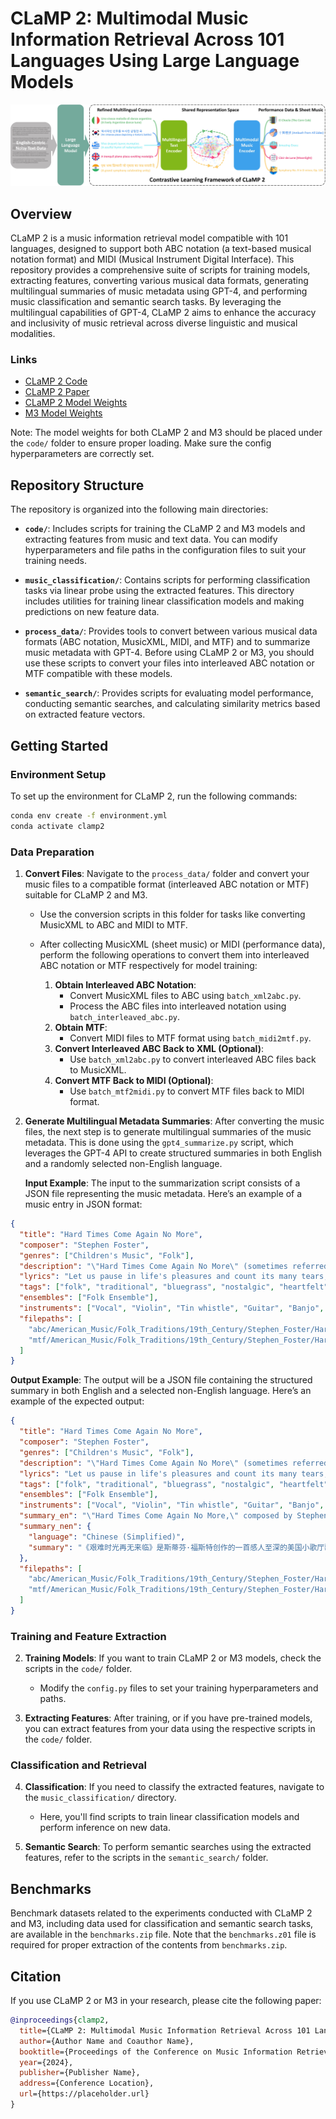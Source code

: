 # CLaMP 2: Multimodal Music Information Retrieval Across 101 Languages Using Large Language Models

![CLaMP 2 Overview](overview.jpg)

## Overview
CLaMP 2 is a music information retrieval model compatible with 101 languages, designed to support both ABC notation (a text-based musical notation format) and MIDI (Musical Instrument Digital Interface). This repository provides a comprehensive suite of scripts for training models, extracting features, converting various musical data formats, generating multilingual summaries of music metadata using GPT-4, and performing music classification and semantic search tasks. By leveraging the multilingual capabilities of GPT-4, CLaMP 2 aims to enhance the accuracy and inclusivity of music retrieval across diverse linguistic and musical modalities.

### Links
- [CLaMP 2 Code](https://github.com/sanderwood/clamp2)
- [CLaMP 2 Paper](https://arxiv.org/)
- [CLaMP 2 Model Weights](https://huggingface.co/sander-wood/clamp2/blob/main/weights_clamp2_h_size_768_lr_5e-05_batch_128_scale_1_t_length_128_t_model_FacebookAI_xlm-roberta-base_t_dropout_True_m3_True.pth)
- [M3 Model Weights](https://huggingface.co/sander-wood/clamp2/blob/main/weights_m3_p_size_64_p_length_512_t_layers_3_p_layers_12_h_size_768_lr_0.0001_batch_16_mask_0.45.pth)

Note: The model weights for both CLaMP 2 and M3 should be placed under the `code/` folder to ensure proper loading. Make sure the config hyperparameters are correctly set.

## Repository Structure
The repository is organized into the following main directories:

- **`code/`**: Includes scripts for training the CLaMP 2 and M3 models and extracting features from music and text data. You can modify hyperparameters and file paths in the configuration files to suit your training needs.

- **`music_classification/`**: Contains scripts for performing classification tasks via linear probe using the extracted features. This directory includes utilities for training linear classification models and making predictions on new feature data.

- **`process_data/`**: Provides tools to convert between various musical data formats (ABC notation, MusicXML, MIDI, and MTF) and to summarize music metadata with GPT-4. Before using CLaMP 2 or M3, you should use these scripts to convert your files into interleaved ABC notation or MTF compatible with these models.
  
- **`semantic_search/`**: Provides scripts for evaluating model performance, conducting semantic searches, and calculating similarity metrics based on extracted feature vectors.

## Getting Started
### Environment Setup
To set up the environment for CLaMP 2, run the following commands:

```bash
conda env create -f environment.yml
conda activate clamp2
```

### Data Preparation
1. **Convert Files**: Navigate to the `process_data/` folder and convert your music files to a compatible format (interleaved ABC notation or MTF) suitable for CLaMP 2 and M3.
   - Use the conversion scripts in this folder for tasks like converting MusicXML to ABC and MIDI to MTF.

   - After collecting MusicXML (sheet music) or MIDI (performance data), perform the following operations to convert them into interleaved ABC notation or MTF respectively for model training:
      1. **Obtain Interleaved ABC Notation**:
         - Convert MusicXML files to ABC using `batch_xml2abc.py`.
         - Process the ABC files into interleaved notation using `batch_interleaved_abc.py`.
      2. **Obtain MTF**:
         - Convert MIDI files to MTF format using `batch_midi2mtf.py`.
      3. **Convert Interleaved ABC Back to XML (Optional)**:
         - Use `batch_xml2abc.py` to convert interleaved ABC files back to MusicXML.
      4. **Convert MTF Back to MIDI (Optional)**:
         - Use `batch_mtf2midi.py` to convert MTF files back to MIDI format.

2. **Generate Multilingual Metadata Summaries**: After converting the music files, the next step is to generate multilingual summaries of the music metadata. This is done using the `gpt4_summarize.py` script, which leverages the GPT-4 API to create structured summaries in both English and a randomly selected non-English language.

   **Input Example**: The input to the summarization script consists of a JSON file representing the music metadata. Here’s an example of a music entry in JSON format:

  ```json
  {
    "title": "Hard Times Come Again No More",
    "composer": "Stephen Foster",
    "genres": ["Children's Music", "Folk"],
    "description": "\"Hard Times Come Again No More\" (sometimes referred to as \"Hard Times\") is an American parlor song written by Stephen Foster, reflecting themes of sorrow and hope.",
    "lyrics": "Let us pause in life's pleasures and count its many tears,\nWhile we all sup sorrow with the poor;\nThere's a song that will linger forever in our ears;\nOh! Hard times come again no more.\n\nChorus:\n'Tis the song, the sigh of the weary,\nHard Times, hard times, come again no more.\nMany days you have lingered around my cabin door;\nOh! Hard times come again no more.\n\nWhile we seek mirth and beauty and music light and gay,\nThere are frail forms fainting at the door;\nThough their voices are silent, their pleading looks will say\nOh! Hard times come again no more.\nChorus\n\nThere's a pale weeping maiden who toils her life away,\nWith a worn heart whose better days are o'er:\nThough her voice would be merry, 'tis sighing all the day,\nOh! Hard times come again no more.\nChorus\n\n'Tis a sigh that is wafted across the troubled wave,\n'Tis a wail that is heard upon the shore\n'Tis a dirge that is murmured around the lowly grave\nOh! Hard times come again no more.\nChorus",
    "tags": ["folk", "traditional", "bluegrass", "nostalgic", "heartfelt", "acoustic", "melancholic", "storytelling", "American roots", "resilience"],
    "ensembles": ["Folk Ensemble"],
    "instruments": ["Vocal", "Violin", "Tin whistle", "Guitar", "Banjo", "Tambourine"],
    "filepaths": [
      "abc/American_Music/Folk_Traditions/19th_Century/Stephen_Foster/Hard_Times_Come_Again_No_More.abc",
      "mtf/American_Music/Folk_Traditions/19th_Century/Stephen_Foster/Hard_Times_Come_Again_No_More.mtf"
    ]
  }
  ```

   **Output Example**: The output will be a JSON file containing the structured summary in both English and a selected non-English language. Here’s an example of the expected output:

```json
{
  "title": "Hard Times Come Again No More",
  "composer": "Stephen Foster",
  "genres": ["Children's Music", "Folk"],
  "description": "\"Hard Times Come Again No More\" (sometimes referred to as \"Hard Times\") is an American parlor song written by Stephen Foster, reflecting themes of sorrow and hope.",
  "lyrics": "Let us pause in life's pleasures and count its many tears,\nWhile we all sup sorrow with the poor;\nThere's a song that will linger forever in our ears;\nOh! Hard times come again no more.\n\nChorus:\n'Tis the song, the sigh of the weary,\nHard Times, hard times, come again no more.\nMany days you have lingered around my cabin door;\nOh! Hard times come again no more.\n\nWhile we seek mirth and beauty and music light and gay,\nThere are frail forms fainting at the door;\nThough their voices are silent, their pleading looks will say\nOh! Hard times come again no more.\nChorus\n\nThere's a pale weeping maiden who toils her life away,\nWith a worn heart whose better days are o'er:\nThough her voice would be merry, 'tis sighing all the day,\nOh! Hard times come again no more.\nChorus\n\n'Tis a sigh that is wafted across the troubled wave,\n'Tis a wail that is heard upon the shore\n'Tis a dirge that is murmured around the lowly grave\nOh! Hard times come again no more.\nChorus",
  "tags": ["folk", "traditional", "bluegrass", "nostalgic", "heartfelt", "acoustic", "melancholic", "storytelling", "American roots", "resilience"],
  "ensembles": ["Folk Ensemble"],
  "instruments": ["Vocal", "Violin", "Tin whistle", "Guitar", "Banjo", "Tambourine"],
  "summary_en": "\"Hard Times Come Again No More,\" composed by Stephen Foster, is a poignant American parlor song that explores themes of sorrow and hope. The lyrics reflect on the contrast between life's pleasures and its hardships, inviting listeners to acknowledge both joy and suffering. With a heartfelt chorus that repeats the line \"Hard times come again no more,\" the song resonates with nostalgia and resilience. It is often performed by folk ensembles and features a variety of instruments, including vocals, violin, guitar, and banjo, encapsulating the spirit of American roots music.",
  "summary_nen": {
    "language": "Chinese (Simplified)",
    "summary": "《艰难时光再无来临》是斯蒂芬·福斯特创作的一首感人至深的美国小歌厅歌曲，探讨了悲伤与希望的主题。歌词展现了生活的乐趣与艰辛之间的对比，邀请听众去感受快乐与痛苦的交织。歌曲中那句反复吟唱的“艰难时光再无来临”深情地表达了怀旧与坚韧。它常常由民谣乐队演奏，伴随着人声、小提琴、吉他和班卓琴等多种乐器，生动地展现了美国根源音乐的独特魅力。"
  },
  "filepaths": [
    "abc/American_Music/Folk_Traditions/19th_Century/Stephen_Foster/Hard_Times_Come_Again_No_More.abc",
    "mtf/American_Music/Folk_Traditions/19th_Century/Stephen_Foster/Hard_Times_Come_Again_No_More.mtf"
  ]
}
```

### Training and Feature Extraction
2. **Training Models**: If you want to train CLaMP 2 or M3 models, check the scripts in the `code/` folder.
   - Modify the `config.py` files to set your training hyperparameters and paths.

3. **Extracting Features**: After training, or if you have pre-trained models, you can extract features from your data using the respective scripts in the `code/` folder.

### Classification and Retrieval
4. **Classification**: If you need to classify the extracted features, navigate to the `music_classification/` directory.
   - Here, you'll find scripts to train linear classification models and perform inference on new data.

5. **Semantic Search**: To perform semantic searches using the extracted features, refer to the scripts in the `semantic_search/` folder.

## Benchmarks
Benchmark datasets related to the experiments conducted with CLaMP 2 and M3, including data used for classification and semantic search tasks, are available in the `benchmarks.zip` file. Note that the `benchmarks.z01` file is required for proper extraction of the contents from `benchmarks.zip`.

## Citation

If you use CLaMP 2 or M3 in your research, please cite the following paper:

```bibtex
@inproceedings{clamp2,
  title={CLaMP 2: Multimodal Music Information Retrieval Across 101 Languages Using Large Language Models},
  author={Author Name and Coauthor Name},
  booktitle={Proceedings of the Conference on Music Information Retrieval},
  year={2024},
  publisher={Publisher Name},
  address={Conference Location},
  url={https://placeholder.url}
}
